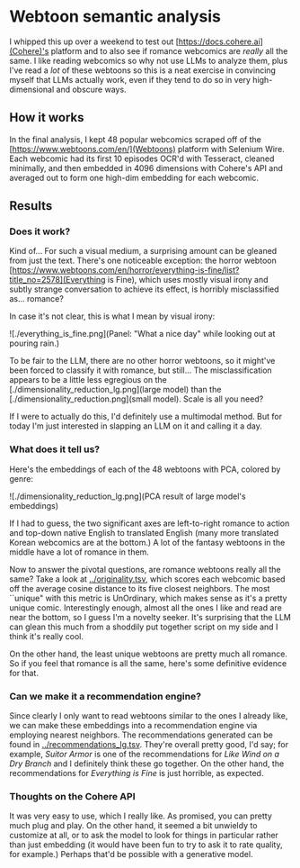 # Webtoon semantic analysis

I whipped this up over a weekend to test out [https://docs.cohere.ai](Cohere)'s platform and to also see if romance webcomics are *really* all the same. I like reading webcomics so why not use LLMs to analyze them, plus I've read a *lot* of these webtoons so this is a neat exercise in convincing myself that LLMs actually work, even if they tend to do so in very high-dimensional and obscure ways.

## How it works

In the final analysis, I kept 48 popular webcomics scraped off of the [https://www.webtoons.com/en/](Webtoons) platform with Selenium Wire. Each webcomic had its first 10 episodes OCR'd with Tesseract, cleaned minimally, and then embedded in 4096 dimensions with Cohere's API and averaged out to form one high-dim embedding for each webcomic.

## Results

### Does it work?

Kind of... For such a visual medium, a surprising amount can be gleaned from just the text. There's one noticeable exception: the horror webtoon [https://www.webtoons.com/en/horror/everything-is-fine/list?title_no=2578](Everything is Fine), which uses mostly visual irony and subtly strange conversation to achieve its effect, is horribly misclassified as... romance?

In case it's not clear, this is what I mean by visual irony:

![./everything_is_fine.png](Panel: "What a nice day" while looking out at pouring rain.)

To be fair to the LLM, there are no other horror webtoons, so it might've been forced to classify it with romance, but still... The misclassification appears to be a little less egregious on the [./dimensionality_reduction_lg.png](large model) than the [./dimensionality_reduction.png](small model). Scale is all you need?

If I were to actually do this, I'd definitely use a multimodal method. But for today I'm just interested in slapping an LLM on it and calling it a day.

### What does it tell us?

Here's the embeddings of each of the 48 webtoons with PCA, colored by genre:

![./dimensionality_reduction_lg.png](PCA result of large model's embeddings)

If I had to guess, the two significant axes are left-to-right romance to action and top-down native English to translated English (many more translated Korean webcomics are at the bottom.) A lot of the fantasy webtoons in the middle have a lot of romance in them.

Now to answer the pivotal questions, are romance webtoons really all the same? Take a look at [../originality.tsv](originality.tsv), which scores each webcomic based off the average cosine distance to its five closest neighbors. The most ``unique" with this metric is UnOrdinary, which makes sense as it's a pretty unique comic. Interestingly enough, almost all the ones I like and read are near the bottom, so I guess I'm a novelty seeker. It's surprising that the LLM can glean this much from a shoddily put together script on my side and I think it's really cool.

On the other hand, the least unique webtoons are pretty much all romance. So if you feel that romance is all the same, here's some definitive evidence for that.

### Can we make it a recommendation engine?

Since clearly I only want to read webtoons similar to the ones I already like, we can make these embeddings into a recommendation engine via employing nearest neighbors. The recommendations generated can be found in [../recommendations_lg.tsv](recommendations_lg.tsv).  They're overall pretty good, I'd say; for example, *Suitor Armor* is one of the recommendations for *Like Wind on a Dry Branch* and I definitely think these go together. On the other hand, the recommendations for *Everything is Fine* is just horrible, as expected.

### Thoughts on the Cohere API

It was very easy to use, which I really like. As promised, you can pretty much plug and play. On the other hand, it seemed a bit unwieldy to customize at all, or to ask the model to look for things in particular rather than just embedding (it would have been fun to try to ask it to rate quality, for example.) Perhaps that'd be possible with a generative model.

